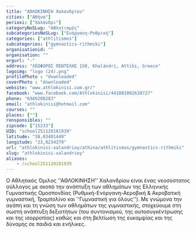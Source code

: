 ```yaml
---
title: "ΑΘΛΟΚΙΝΗΣΗ Χαλανδρίου"
cities: ["Αθήνα"]
perioxi: ["Χαλάνδρι"]
categoryNoSLug: "Αθλητισμός"
subcategoriesNoSLug: ["Ενόργανη-Ρυθμική"]
categories: ["athlitismos"]
subcategories: ["gymnastics-rithmiki"]
organisationid: ""
organisation: ""
orgurl: "-"
address: "ΛΕΩΦΟΡΟΣ ΠΕΝΤΕΛΗΣ 150, Khalándri, Attiki, Greece"
logoimg: "logo (24).png"
profilePhoto : "downloaded"
coverPhoto : "downloaded"
website: "www.athlokinisi.com.gr/"
facebook: "www.facebook.com/Athlokinisi/441081002638727"
phone: "6949208283"
email: "athlokinisi@hotmail.com"
courses: ""
places: [""]
rensponsibles: ""
zipcode: ["15233"]
UID: "school251120181939"
latitude: "38,03401449"
longitude: "23,8234379"
url: "athlokinisi-xalandrioy/athina/athlitismos/gymnastics-rithmiki"
slug: "athlokinisi-xalandrioy"
aliases:
    - /school251120181939
---
```





Ο Αθλητικός Όμιλος &#39;&#39;ΑΘΛΟΚΙΝΗΣΗ&#39;&#39; Χαλανδρίου είναι ένας νεοσύστατος σύλλογος με σκοπό την ανάπτυξη των αθλημάτων της Ελληνικής Γυμναστικής Ομοσπονδίας (Ρυθμική-Ενόργανη-Αεροβική &amp; Ακροβατική γυμναστική, Τραμπολίνο και &#39;&#39;Γυμναστική για όλους&#39;&#39;). Με γνώμονα την αγάπη και τη γνώση των αθλημάτων της γυμναστικής, στοχεύουμε στη σωστή ανάπτυξη δεξιοτήτων (του συντονισμού, της αυτοσυγκέντρωσης και της ισορροπίας) καθώς και στη βελτίωση της ευκαμψίας και της δύναμης σε παιδιά και ενήλικες.